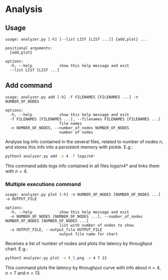 # Analysis

## Usage
```console
usage: analyzer.py [-h] [--list LIST [LIST ...]] {add,plot} ...

positional arguments:
  {add,plot}

options:
  -h, --help            show this help message and exit
  --list LIST [LIST ...]
```

## Add command
```console
usage: analyzer.py add [-h] -f FILENAMES [FILENAMES ...] -n NUMBER_OF_NODES

options:
  -h, --help            show this help message and exit
  -f FILENAMES [FILENAMES ...], --filenames FILENAMES [FILENAMES ...]
                        file names
  -n NUMBER_OF_NODES, --number_of_nodes NUMBER_OF_NODES
                        number of nodes
```
Analyse log info contained in the several files, related to number of nodes $n$, and stores this info into a persistent memory with pickle.
E.g.:
```bash
python3 analyzer.py add -n 4 -f logs/n4*
```
This command adds logs info contained in all files logs/n4* and links them with $n=4$.


### Multiple executions command
```console
usage: analyzer.py plot [-h] -n NUMBER_OF_NODES [NUMBER_OF_NODES ...] -o OUTPUT_FILE

options:
  -h, --help            show this help message and exit
  -n NUMBER_OF_NODES [NUMBER_OF_NODES ...], --number_of_nodes NUMBER_OF_NODES [NUMBER_OF_NODES ...]
                        list with number of nodes to show
  -o OUTPUT_FILE, --output_file OUTPUT_FILE
                        output file name for chart
```
Receives a list of number of nodes and plots the latency by throughput chart. E.g.:
```bash
python3 analyzer.py plot -o t_l.png -n 4 7 13
```
This command plots the latency by throughput curve with info about $n=4$, $n=7$ and $n=13$.
